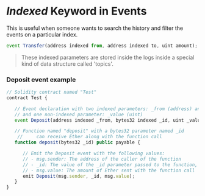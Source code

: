 # _Indexed_ Keyword in Events

This is useful when someone wants to search the history and filter the events on a particular index.

```js
event Transfer(address indexed from, address indexed to, uint amount);

```

> These indexed parameters are stored inside the logs inside a special kind of data structure called 'topics'.

### Deposit event example

```js
// Solidity contract named "Test"
contract Test {

   // Event declaration with two indexed parameters: _from (address) and _id (bytes32),
   // and one non-indexed parameter: _value (uint)
   event Deposit(address indexed _from, bytes32 indexed _id, uint _value);

   // Function named "deposit" with a bytes32 parameter named _id
    //     can receive Ether along with the function call
   function deposit(bytes32 _id) public payable {

      // Emit the Deposit event with the following values:
      // - msg.sender: The address of the caller of the function
      // - _id: The value of the _id parameter passed to the function, ALSO the identifier associated with the deposit.
      // - msg.value: The amount of Ether sent with the function call
      emit Deposit(msg.sender, _id, msg.value);
   }
}

```
